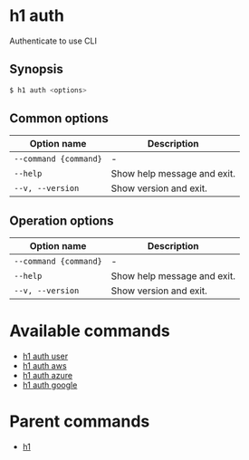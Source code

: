 
# h1 auth

Authenticate to use CLI

## Synopsis

```bash
$ h1 auth <options>
```

## Common options

| Option name               | Description                 |
| ------------------------- | --------------------------- |
| ```--command {command}``` | -                           |
| ```--help```              | Show help message and exit. |
| ```--v, --version```      | Show version and exit.      |

## Operation options

| Option name               | Description                 |
| ------------------------- | --------------------------- |
| ```--command {command}``` | -                           |
| ```--help```              | Show help message and exit. |
| ```--v, --version```      | Show version and exit.      |

# Available commands

* [h1 auth user](./user/README.md)
* [h1 auth aws](./aws/README.md)
* [h1 auth azure](./azure/README.md)
* [h1 auth google](./google/README.md)

# Parent commands

* [h1](./../README.md)
